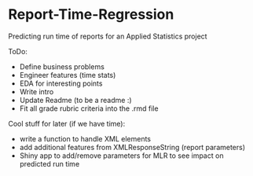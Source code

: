 # Report-Time-Regression
Predicting run time of reports for an Applied Statistics project

ToDo:
* Define business problems
* Engineer features (time stats)
* EDA for interesting points
* Write intro
* Update Readme (to be a readme :)
* Fit all grade rubric criteria into the .rmd file

Cool stuff for later (if we have time):
* write a function to handle XML elements
* add additional features from XMLResponseString (report parameters)
* Shiny app to add/remove parameters for MLR to see impact on predicted run time